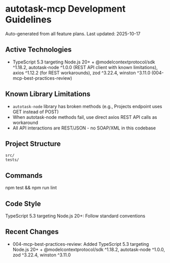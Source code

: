 # autotask-mcp Development Guidelines

Auto-generated from all feature plans. Last updated: 2025-10-17

## Active Technologies
- TypeScript 5.3 targeting Node.js 20+ + @modelcontextprotocol/sdk ^1.18.2, autotask-node ^1.0.0 (REST API client with known limitations), axios ^1.12.2 (for REST workarounds), zod ^3.22.4, winston ^3.11.0 (004-mcp-best-practices-review)

## Known Library Limitations
- `autotask-node` library has broken methods (e.g., Projects endpoint uses GET instead of POST)
- When autotask-node methods fail, use direct axios REST API calls as workaround
- All API interactions are REST/JSON - no SOAP/XML in this codebase

## Project Structure
```
src/
tests/
```

## Commands
npm test && npm run lint

## Code Style
TypeScript 5.3 targeting Node.js 20+: Follow standard conventions

## Recent Changes
- 004-mcp-best-practices-review: Added TypeScript 5.3 targeting Node.js 20+ + @modelcontextprotocol/sdk ^1.18.2, autotask-node ^1.0.0, zod ^3.22.4, winston ^3.11.0

<!-- MANUAL ADDITIONS START -->
<!-- MANUAL ADDITIONS END -->
